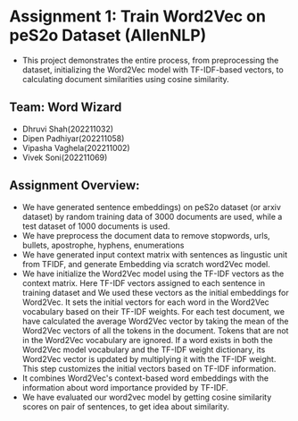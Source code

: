 # Assignment 1: Train Word2Vec on peS2o Dataset (AllenNLP)
- This project demonstrates the entire process, from preprocessing the dataset, initializing the Word2Vec model with TF-IDF-based vectors, to calculating document similarities using cosine similarity.

## Team: Word Wizard
- Dhruvi Shah(202211032)
- Dipen Padhiyar(202211058)
- Vipasha Vaghela(202211002)
- Vivek Soni(202211069)

## Assignment Overview:
- We have generated sentence embeddings) on peS2o dataset (or arxiv dataset) by random training data of 3000 documents are used, while a test dataset of 1000 documents is used.
- We have preprocess the document data to remove stopwords, urls, bullets, apostrophe, hyphens, enumerations 
- We have generated input context matrix with sentences as lingustic unit from TFIDF, and generate Embedding via scratch word2Vec model.
- We have initialize the Word2Vec model using the TF-IDF vectors as the context matrix. Here TF-IDF vectors assigned to each sentence in  training dataset and We used these vectors as the initial embeddings for Word2Vec. It sets the initial vectors for each word in the Word2Vec vocabulary based on their TF-IDF weights. For each test document, we have calculated the average Word2Vec vector by taking the mean of the Word2Vec vectors of all the tokens in the document. Tokens that are not in the Word2Vec vocabulary are ignored. If a word exists in both the Word2Vec model vocabulary and the TF-IDF weight dictionary, its Word2Vec vector is updated by multiplying it with the TF-IDF weight. This step customizes the initial vectors based on TF-IDF information.
- It combines Word2Vec's context-based word embeddings with the information about word importance provided by TF-IDF.
- We have evaluated our word2vec model by getting cosine similarity scores on pair of sentences, to get idea about similarity.


